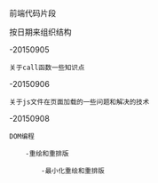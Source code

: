 前端代码片段

按日期来组织结构

-20150905

	关于call函数一些知识点
	
-20150906

	关于js文件在页面加载的一些问题和解决的技术
-20150908

	DOM编程
	
		-重绘和重排版
		
			-最小化重绘和重排版
